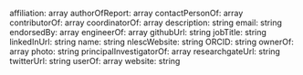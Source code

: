 affiliation: array
authorOfReport: array
contactPersonOf: array
contributorOf: array
coordinatorOf: array
description: string
email: string
endorsedBy: array
engineerOf: array
githubUrl: string
jobTitle: string
linkedInUrl: string
name: string
nlescWebsite: string
ORCID: string
ownerOf: array
photo: string
principalInvestigatorOf: array
researchgateUrl: string
twitterUrl:  string
userOf: array
website: string
